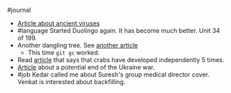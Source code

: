 #journal 
- [Article about ancient viruses](https://theconversation.com/pandoravirus-the-melting-arctic-is-releasing-ancient-germs-how-worried-should-we-be-195501)
- #language Started Duolingo again. It has become much better. Unit 34 of 199.
- Another dangling tree. See [another article](https://stackoverflow.com/questions/19587840/what-is-a-dangling-tree-new-git-repository-has-dangling-tree-4b825dc642cb6eb9a0)
	- This time `git gc` worked.
- Read [article](https://theconversation.com/crabs-have-evolved-five-separate-times-why-do-the-same-forms-keep-appearing-in-nature-195739) that says that crabs have developed independently 5 times.
- [Article](https://www.thearticle.com/how-the-war-in-ukraine-might-end) about a potential end of the Ukraine war.
- #job Kedar called me about Suresh's group medical director cover. Venkat is interested about backfilling.